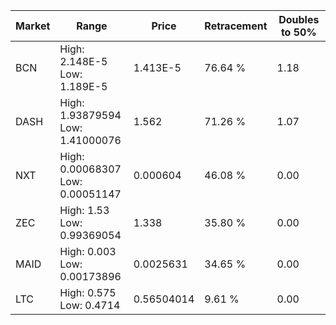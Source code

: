 | Market | Range | Price| Retracement | Doubles to 50% |
| --- | --- | --- | --- | --- |
| BCN | High: 2.148E-5<br />Low: 1.189E-5 | 1.413E-5 | 76.64 % | 1.18 |
| DASH | High: 1.93879594<br />Low: 1.41000076 | 1.562 | 71.26 % | 1.07 |
| NXT | High: 0.00068307<br />Low: 0.00051147 | 0.000604 | 46.08 % | 0.00 |
| ZEC | High: 1.53<br />Low: 0.99369054 | 1.338 | 35.80 % | 0.00 |
| MAID | High: 0.003<br />Low: 0.00173896 | 0.0025631 | 34.65 % | 0.00 |
| LTC | High: 0.575<br />Low: 0.4714 | 0.56504014 | 9.61 % | 0.00 |
